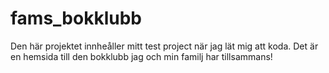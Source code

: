 # fams_bokklubb

Den här projektet innheåller mitt test project när jag lät mig att koda. Det är en hemsida till den bokklubb jag och min familj har tillsammans!

